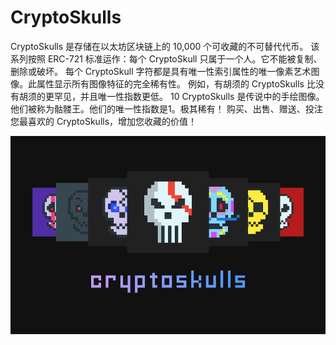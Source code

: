 # CryptoSkulls

CryptoSkulls 是存储在以太坊区块链上的 10,000 个可收藏的不可替代代币。
该系列按照 ERC-721 标准运作：每个 CryptoSkull 只属于一个人。它不能被复制、删除或破坏。
每个 CryptoSkull 字符都是具有唯一性索引属性的唯一像素艺术图像。此属性显示所有图像特征的完全稀有性。
例如，有胡须的 CryptoSkulls 比没有胡须的更罕见，并且唯一性指数更低。
10 CryptoSkulls 是传说中的手绘图像。他们被称为骷髅王。他们的唯一性指数是1。极其稀有！
购买、出售、赠送、投注您最喜欢的 CryptoSkulls，增加您收藏的价值！

![cryptoskulls-dapp-collectibles-eth-image1_5549c6690469c265c277213fe6195a50](cryptoskulls-dapp-collectibles-eth-image1_5549c6690469c265c277213fe6195a50.png)

